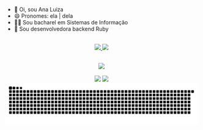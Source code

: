 - :wave: Oi, sou Ana Luiza
- :smile: Pronomes: ela | dela
- :woman_student: Sou bacharel em Sistemas de Informação
- :gem: Sou desenvolvedora backend Ruby

<br>
<div align="center">
  <a href="https://github.com/analuizags">
  <img height="180em" src="https://github-readme-stats-wheat-eight.vercel.app/api?username=analuizags&show_icons=true&theme=dracula"/>
  <img height="180em" src="https://github-readme-stats.vercel.app/api/top-langs/?username=analuizags&layout=compact&langs_count=7&theme=dracula"/>
</div>

<br>
<!--- <div align="center">
  <img align="center" alt="ana-luiza-ruby" height="30" width="40" src="https://cdn.jsdelivr.net/gh/devicons/devicon@latest/icons/ruby/ruby-plain.svg">
  <img align="center" alt="ana-luiza-postgresql" height="30" width="40" src="https://cdn.jsdelivr.net/gh/devicons/devicon@latest/icons/postgresql/postgresql-plain.svg">
  <img align="center" alt="ana-luiza-golang" height="30" width="40" src="https://cdn.jsdelivr.net/gh/devicons/devicon@latest/icons/go/go-original-wordmark.svg">
  <img align="center" alt="ana-luiza-git" height="30" width="40" src="https://cdn.jsdelivr.net/gh/devicons/devicon@latest/icons/git/git-plain.svg">
  <img align="center" alt="ana-luiza-linux" height="30" width="40" src="https://cdn.jsdelivr.net/gh/devicons/devicon@latest/icons/linux/linux-original.svg">
</div> --->

<p align="center">
  <a href="https://skillicons.dev">
    <img height="37" src="https://skillicons.dev/icons?i=ruby,golang,docker,postgresql,aws,linux,git" />
  </a>
</p>

<div align="center">
  <a href = "mailto:gs.analuiza@gmail.com"><img src="https://img.shields.io/badge/Gmail-D14836?logo=gmail&logoColor=white" target="_blank"></a>
  <a href="https://www.linkedin.com/in/analuizags" target="_blank"><img src="https://custom-icon-badges.demolab.com/badge/LinkedIn-0A66C2?logo=linkedin-white&logoColor=fff" target="_blank"></a>
  
  <br>
  <picture>
    <source media="(prefers-color-scheme: dark)" srcset="https://github.com/analuizags/analuizags/blob/output/github-contribution-grid-snake-dark.svg" />
    <source media="(prefers-color-scheme: light)" srcset="https://github.com/analuizags/analuizags/blob/output/github-contribution-grid-snake.svg" />
    <img alt="github-snake" src="https://github.com/analuizags/analuizags/blob/output/github-contribution-grid-snake-dark.svg" />
  </picture>
  <!--- ![Snake animation](https://github.com/analuizags/analuizags/blob/output/github-contribution-grid-snake.svg) --->
</div>



<!--- **analuizags/analuizags** is a ✨ _special_ ✨ repository because its `README.md` (this file) appears on your GitHub profile. --->
